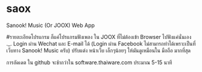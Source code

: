 # saox
Sanook! Music (Or JOOX) Web App

#รายละเอียดโปรแกรม
ก็แค่โปรแกรมฟังเพลง ใน JOOX ที่ไม่ต้องเข้า Browser ไปฟังแค่นั่นเอง ._.
Login ผ่าน Wechat และ E-mail ได้ (Login ผ่าน Facebook ไม่สามารถทำได้เพราะเป็นที่ เว็บทาง Sanook! Music ครับ)
ปรับแต่ง หน้าเว็บ เล็กๆน้อยๆ ให้มันดูเหมือนใน มือถือ มากที่สุด

การอัดเดต ใน github จะช้ากว่าใน software.thaiware.com ประมาณ 5-15 นาที
